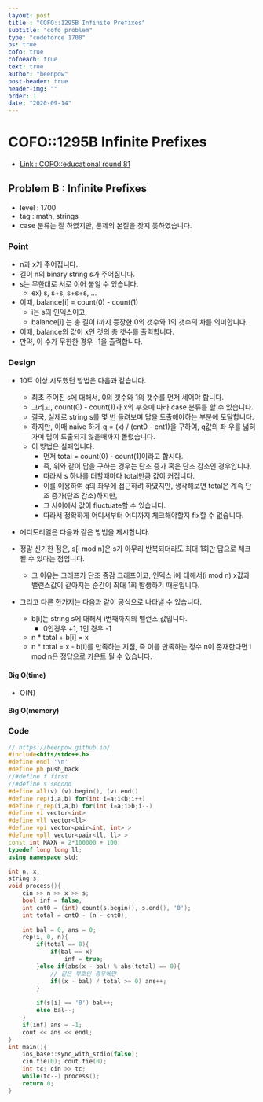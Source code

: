 ```yaml
---
layout: post
title : "COFO::1295B Infinite Prefixes"
subtitle: "cofo problem"
type: "codeforce 1700"
ps: true
cofo: true
cofoeach: true
text: true
author: "beenpow"
post-header: true
header-img: ""
order: 1
date: "2020-09-14"
---
```

# COFO::1295B Infinite Prefixes
- [Link : COFO::educational round 81](https://codeforces.com/problemset/problem/1295/B)

## Problem B : Infinite Prefixes

- level : 1700
- tag : math, strings
- case 분류는 잘 하였지만, 문제의 본질을 찾지 못하였습니다.

### Point
- n과 x가 주어집니다.
- 길이 n의 binary string s가 주어집니다.
- s는 무한대로 서로 이어 붙일 수 있습니다.
  - ex) s, s+s, s+s+s, ...
- 이때, balance[i] = count(0) - count(1)
  - i는 s의 인덱스이고,
  - balance[i] 는 총 길이 i까지 등장한 0의 갯수와 1의 갯수의 차를 의미합니다.
- 이때, balance의 값이 x인 것의 총 갯수를 출력합니다.
- 만약, 이 수가 무한한 경우 -1을 출력합니다.

### Design
- 10트 이상 시도했던 방법은 다음과 같습니다.
  - 최초 주어진 s에 대해서, 0의 갯수와 1의 갯수를 먼저 세어야 합니다.
  - 그리고, count(0) - count(1)과 x의 부호에 따라 case 분류를 할 수 있습니다.
  - 결국, 실제로 string s를 몇 번 돌려보며 답을 도출해야하는 부분에 도달합니다.
  - 하지만, 이때 naive 하게 q = (x) / (cnt0 - cnt1)을 구하여, q값의 좌 우를 넓혀가며 답이 도출되지 않을때까지 돌렸습니다.
  - 이 방법은 실패입니다.
    - 먼저 total = count(0) - count(1)이라고 합시다.
    - 즉, 위와 같이 답을 구하는 경우는 단조 증가 혹은 단조 감소인 경우입니다.
    - 따라서 s 하나를 더할때마다 total만큼 값이 커집니다.
    - 이를 이용하여 q의 좌우에 접근하려 하였지만, 생각해보면 total은 계속 단조 증가(단조 감소)하지만, 
    - 그 사이에서 값이 fluctuate할 수 있습니다.
    - 따라서 정확하게 어디서부터 어디까지 체크해야할지 fix할 수 없습니다.

- 에디토리얼은 다음과 같은 방법을 제시합니다.
- 정말 신기한 점은, s[i mod n]은 s가 아무리 반복되더라도 최대 1회만 답으로 체크될 수 있다는 점입니다.
  - 그 이유는 그래프가 단조 증감 그래프이고, 인덱스 i에 대해서(i mod n) x값과 밸런스값이 같아지는 순간이 최대 1회 발생하기 때문입니다.
- 그리고 다른 한가지는 다음과 같이 공식으로 나타낼 수 있습니다.
  - b[i]는 string s에 대해서 i번째까지의 밸런스 값입니다.
    - 0인경우 +1, 1인 경우 -1
  - n * total + b[i] = x
  - n * total = x - b[i]를 만족하는 지점, 즉 이를 만족하는 정수 n이 존재한다면  i mod n은 정답으로 카운트 될 수 있습니다.

#### Big O(time)
- O(N)

#### Big O(memory)

### Code

```cpp
// https://beenpow.github.io/
#include<bits/stdc++.h>
#define endl '\n'
#define pb push_back
//#define f first
//#define s second
#define all(v) (v).begin(), (v).end()
#define rep(i,a,b) for(int i=a;i<b;i++)
#define r_rep(i,a,b) for(int i=a;i>b;i--)
#define vi vector<int>
#define vll vector<ll>
#define vpi vector<pair<int, int> >
#define vpll vector<pair<ll, ll> >
const int MAXN = 2*100000 + 100;
typedef long long ll;
using namespace std;

int n, x;
string s;
void process(){
    cin >> n >> x >> s;
    bool inf = false;
    int cnt0 = (int) count(s.begin(), s.end(), '0');
    int total = cnt0 - (n - cnt0);
    
    int bal = 0, ans = 0;
    rep(i, 0, n){
        if(total == 0){
            if(bal == x)
                inf = true;
        }else if(abs(x - bal) % abs(total) == 0){
            // 같은 부호인 경우에만
            if((x - bal) / total >= 0) ans++;
        }
        
        if(s[i] == '0') bal++;
        else bal--;
    }
    if(inf) ans = -1;
    cout << ans << endl;
}
int main(){
    ios_base::sync_with_stdio(false);
    cin.tie(0); cout.tie(0);
    int tc; cin >> tc;
    while(tc--) process();
    return 0;
}
```
